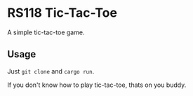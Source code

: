 # RS118 Tic-Tac-Toe
A simple tic-tac-toe game.

## Usage

Just `git clone` and `cargo run`.

If you don't know how to play tic-tac-toe, thats on you buddy.
